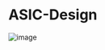 # ASIC-Design

![image](https://github.com/user-attachments/assets/c27a1b39-7817-43a6-9f4b-570350ef50e6)

